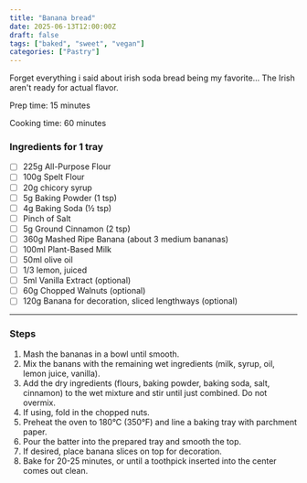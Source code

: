 ```yaml
---
title: "Banana bread"
date: 2025-06-13T12:00:00Z
draft: false
tags: ["baked", "sweet", "vegan"]
categories: ["Pastry"]
---
```


Forget everything i said about irish soda bread being my favorite...  The Irish aren't ready for actual flavor.

<div class="recipe" id="recipe">
Prep time: 15 minutes

Cooking time: 60 minutes

### Ingredients for 1 tray
- [ ] 225g All-Purpose Flour
- [ ] 100g Spelt Flour
- [ ] 20g chicory syrup
- [ ] 5g Baking Powder (1 tsp)
- [ ] 4g Baking Soda (½ tsp)  
- [ ] Pinch of Salt  
- [ ] 5g Ground Cinnamon (2 tsp)  
- [ ] 360g Mashed Ripe Banana (about 3 medium bananas)  
- [ ] 100ml Plant-Based Milk  
- [ ] 50ml olive oil
- [ ] 1/3 lemon, juiced
- [ ] 5ml Vanilla Extract (optional)  
- [ ] 60g Chopped Walnuts (optional)
- [ ] 120g Banana for decoration, sliced lengthways (optional)
<hr>

### Steps
1. Mash the bananas in a bowl until smooth.
2. Mix the banans with the remaining wet ingredients (milk, syrup, oil, lemon juice, vanilla).
3. Add the dry ingredients (flours, baking powder, baking soda, salt, cinnamon) to the wet mixture and stir until just combined. Do not overmix.
4. If using, fold in the chopped nuts.
5. Preheat the oven to 180°C (350°F) and line a baking tray with parchment paper.
6. Pour the batter into the prepared tray and smooth the top.
7. If desired, place banana slices on top for decoration.
8. Bake for 20-25 minutes, or until a toothpick inserted into the center comes out clean.

</div>